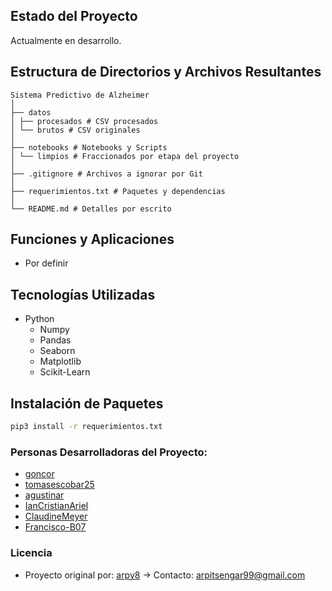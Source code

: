 <!-- ![Portada del Proyecto](./imagenes/portada.png) -->

## Estado del Proyecto
Actualmente en desarrollo.

## Estructura de Directorios y Archivos Resultantes


    Sistema Predictivo de Alzheimer
    │
    ├── datos
    │ ├── procesados # CSV procesados
    │ └── brutos # CSV originales
    │
    ├── notebooks # Notebooks y Scripts
    │ └── limpios # Fraccionados por etapa del proyecto
    │
    ├── .gitignore # Archivos a ignorar por Git
    │
    ├── requerimientos.txt # Paquetes y dependencias
    │
    └── README.md # Detalles por escrito


## Funciones y Aplicaciones
- Por definir

## Tecnologías Utilizadas
- Python
  - Numpy
  - Pandas
  - Seaborn
  - Matplotlib
  - Scikit-Learn

## Instalación de Paquetes
```bash
pip3 install -r requerimientos.txt
```

### Personas Desarrolladoras del Proyecto:

- [goncor](https://github.com/GonCor)
- [tomasescobar25](https://github.com/tomasescobar25)
- [agustinar](https://github.com/agustinarr)
- [IanCristianAriel](https://github.com/ianCristianAriel)
- [ClaudineMeyer](https://github.com/ClaudineMeyer)
- [Francisco-B07](https://github.com/Francisco-B07)

### Licencia
  - Proyecto original por: [arpy8](https://github.com/arpy8/Alzheimers_Prediction_System) -> Contacto: [arpitsengar99@gmail.com](mailto:arpitsengar99@gmail.com)
